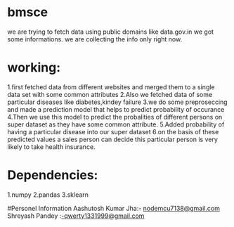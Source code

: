 # bmsce
we are trying to fetch data using public domains like data.gov.in 
we got some informations.
we are collecting the info only right now.
# working:
1.first fetched data from different websites and merged them to a single data set with some common attributes
2.Also we fetched data of some particular diseases like diabetes,kindey failure
3.we do some preproseccing and made a prediction model that helps to predict probability of 
  occurance 
4.Then we use this model to predict the probalities of different persons on super dataset as they have some common attribute.
5.Added probability of having a particular disease into our super dataset
6.on the basis of these predicted values a sales person can decide this particular person is very likely to take health insurance.


# Dependencies:
1.numpy
2.pandas
3.sklearn

#Personel Information
Aashutosh Kumar Jha:- nodemcu7138@gmail.com
Shreyash Pandey :-qwerty1331999@gmail.com
